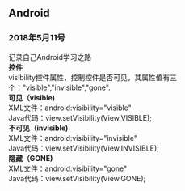 ## Android  
### 2018年5月11号  
记录自己Android学习之路  
**控件**  
visibility控件属性，控制控件是否可见，其属性值有三个："visible","invisible","gone".  
**可见（visible)**    
XML文件：android:visibility="visible"  
Java代码：view.setVisibility(View.VISIBLE);  
**不可见（invisible)**  
XML文件：android:visibility="invisible"  
Java代码：view.setVisibility(View.INVISIBLE);  
**隐藏（GONE)**  
XML文件：android:visibility="gone"  
Java代码：view.setVisibility(View.GONE);  
